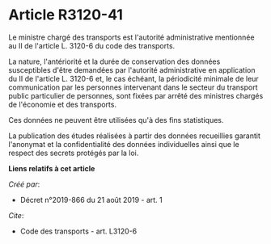 # Article R3120-41

Le ministre chargé des transports est l'autorité administrative mentionnée au II de l'article L. 3120-6 du code des
transports.

La nature, l'antériorité et la durée de conservation des données susceptibles d'être demandées par l'autorité administrative
en application du II de l'article L. 3120-6 et, le cas échéant, la périodicité minimale de leur communication par les
personnes intervenant dans le secteur du transport public particulier de personnes, sont fixées par arrêté des ministres
chargés de l'économie et des transports.

Ces données ne peuvent être utilisées qu'à des fins statistiques.

La publication des études réalisées à partir des données recueillies garantit l'anonymat et la confidentialité des données
individuelles ainsi que le respect des secrets protégés par la loi.

**Liens relatifs à cet article**

_Créé par_:

  - Décret n°2019-866 du 21 août 2019 - art. 1

_Cite_:

  - Code des transports - art. L3120-6
